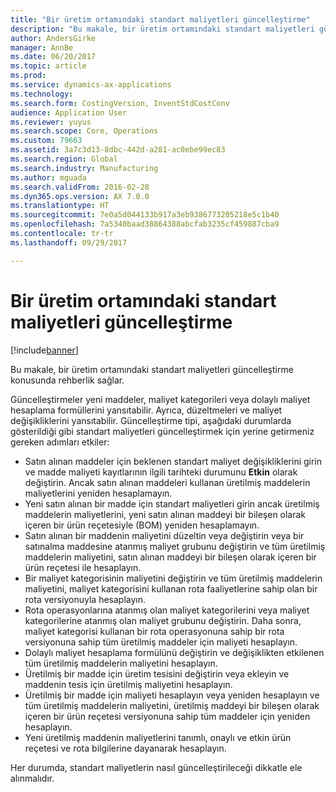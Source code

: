```yaml
---
title: "Bir üretim ortamındaki standart maliyetleri güncelleştirme"
description: "Bu makale, bir üretim ortamındaki standart maliyetleri güncelleştirme konusunda rehberlik sağlar."
author: AndersGirke
manager: AnnBe
ms.date: 06/20/2017
ms.topic: article
ms.prod: 
ms.service: dynamics-ax-applications
ms.technology: 
ms.search.form: CostingVersion, InventStdCostConv
audience: Application User
ms.reviewer: yuyus
ms.search.scope: Core, Operations
ms.custom: 79663
ms.assetid: 3a7c3d13-8dbc-442d-a281-ac0ebe99ec83
ms.search.region: Global
ms.search.industry: Manufacturing
ms.author: mguada
ms.search.validFrom: 2016-02-28
ms.dyn365.ops.version: AX 7.0.0
ms.translationtype: HT
ms.sourcegitcommit: 7e0a5d044133b917a3eb9386773205218e5c1b40
ms.openlocfilehash: 7a5340baad38864388abcfab3235cf459887cba9
ms.contentlocale: tr-tr
ms.lasthandoff: 09/29/2017

---
```


# <a name="update-standard-costs-in-a-manufacturing-environment"></a>Bir üretim ortamındaki standart maliyetleri güncelleştirme

[!include[banner](../includes/banner.md)]


Bu makale, bir üretim ortamındaki standart maliyetleri güncelleştirme konusunda rehberlik sağlar. 

Güncelleştirmeler yeni maddeler, maliyet kategorileri veya dolaylı maliyet hesaplama formüllerini yansıtabilir. Ayrıca, düzeltmeleri ve maliyet değişikliklerini yansıtabilir. Güncelleştirme tipi, aşağıdaki durumlarda gösterildiği gibi standart maliyetleri güncelleştirmek için yerine getirmeniz gereken adımları etkiler:

-   Satın alınan maddeler için beklenen standart maliyet değişikliklerini girin ve madde maliyeti kayıtlarının ilgili tarihteki durumunu **Etkin** olarak değiştirin. Ancak satın alınan maddeleri kullanan üretilmiş maddelerin maliyetlerini yeniden hesaplamayın.
-   Yeni satın alınan bir madde için standart maliyetleri girin ancak üretilmiş maddelerin maliyetlerini, yeni satın alınan maddeyi bir bileşen olarak içeren bir ürün reçetesiyle (BOM) yeniden hesaplamayın.
-   Satın alınan bir maddenin maliyetini düzeltin veya değiştirin veya bir satınalma maddesine atanmış maliyet grubunu değiştirin ve tüm üretilmiş maddelerin maliyetini, satın alınan maddeyi bir bileşen olarak içeren bir ürün reçetesi ile hesaplayın.
-   Bir maliyet kategorisinin maliyetini değiştirin ve tüm üretilmiş maddelerin maliyetini, maliyet kategorisini kullanan rota faaliyetlerine sahip olan bir rota versiyonuyla hesaplayın.
-   Rota operasyonlarına atanmış olan maliyet kategorilerini veya maliyet kategorilerine atanmış olan maliyet grubunu değiştirin. Daha sonra, maliyet kategorisi kullanan bir rota operasyonuna sahip bir rota versiyonuna sahip tüm üretilmiş maddeler için maliyeti hesaplayın.
-   Dolaylı maliyet hesaplama formülünü değiştirin ve değişiklikten etkilenen tüm üretilmiş maddelerin maliyetini hesaplayın.
-   Üretilmiş bir madde için üretim tesisini değiştirin veya ekleyin ve maddenin tesis için üretilmiş maliyetini hesaplayın.
-   Üretilmiş bir madde için maliyeti hesaplayın veya yeniden hesaplayın ve tüm üretilmiş maddelerin maliyetini, üretilmiş maddeyi bir bileşen olarak içeren bir ürün reçetesi versiyonuna sahip tüm maddeler için yeniden hesaplayın.
-   Yeni üretilmiş maddenin maliyetlerini tanımlı, onaylı ve etkin ürün reçetesi ve rota bilgilerine dayanarak hesaplayın.

Her durumda, standart maliyetlerin nasıl güncelleştirileceği dikkatle ele alınmalıdır.




